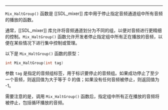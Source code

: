
---
`Mix_HaltGroup()` 函数是 [[SDL_mixer]] 库中用于停止指定音频通道组中所有音频的播放的函数。

通常，[[SDL_mixer]] 库允许将音频通道划分为不同的组，以便对音频进行更精细的控制。`Mix_HaltGroup()` 函数允许开发者停止指定组中所有正在播放的音频，以便在某些情况下进行集中控制或管理。

以下是 `Mix_HaltGroup()` 函数的原型：

```c
int Mix_HaltGroup(int tag)
```

参数 `tag` 是指定的音频组标签，用于标识要停止的音频组。如果成功停止了至少一个音频，则返回值为大于等于 0 的值；如果没有任何音频被停止，则返回值为 -1。

需要注意的是，调用 `Mix_HaltGroup()` 函数后，指定组中所有正在播放的音频将被停止，包括循环播放的音频。